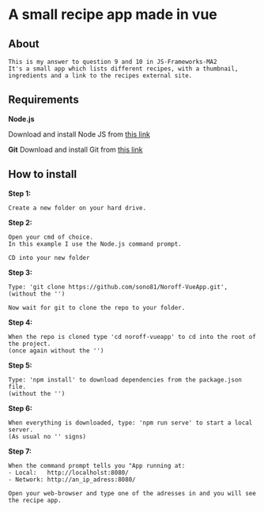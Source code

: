 # A small recipe app made in vue

## About
```
This is my answer to question 9 and 10 in JS-Frameworks-MA2
It's a small app which lists different recipes, with a thumbnail, ingredients and a link to the recipes external site.
```

## Requirements

**Node.js**

Download and install Node JS from [this link](https://nodejs.org/en/download/ "Download Node.js")

**Git**
Download and install Git from [this link](https://gitforwindows.org/ "Download git for Windows")

## How to install

**Step 1:**
```
Create a new folder on your hard drive.
```

**Step 2:**
```
Open your cmd of choice.
In this example I use the Node.js command prompt.

CD into your new folder
```

**Step 3:**
```
Type: 'git clone https://github.com/sono81/Noroff-VueApp.git',
(without the '')

Now wait for git to clone the repo to your folder.
```

**Step 4:**
```
When the repo is cloned type 'cd noroff-vueapp' to cd into the root of the project.
(once again without the '')
```

**Step 5:**
```
Type: 'npm install' to download dependencies from the package.json file.
(without the '')
```

**Step 6:**
```
When everything is downloaded, type: 'npm run serve' to start a local server.
(As usual no '' signs)
```

**Step 7:**
```
When the command prompt tells you "App running at:
- Local:   http://localholst:8080/
- Network: http://an_ip_adress:8080/

Open your web-browser and type one of the adresses in and you will see the recipe app.
```
